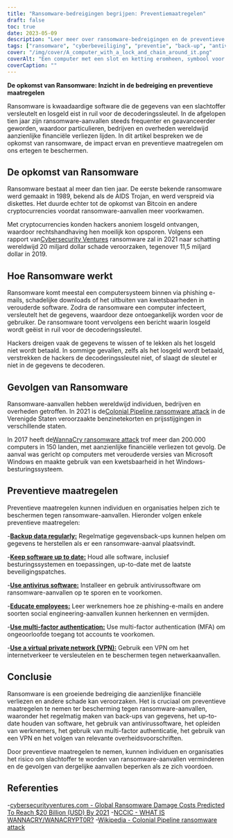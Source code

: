 ```yaml
---
title: "Ransomware-bedreigingen begrijpen: Preventiemaatregelen"
draft: false
toc: true
date: 2023-05-09
description: "Leer meer over ransomware-bedreigingen en de preventieve maatregelen die u kunt nemen om u ertegen te beschermen."
tags: ["ransomware", "cyberbeveiliging", "preventie", "back-up", "antivirus", "VPN", "multi-factor authenticatie", "overheidsvoorschriften", "phishing", "social engineering", "malware", "cybercriminaliteit", "gegevensbeveiliging", "netwerkbeveiliging", "cyberaanval", "encryptie", "cyberhygiëne", "reactie op incidenten", "gegevensbescherming", "cyberbewustzijn"]
cover: "/img/cover/A_computer_with_a_lock_and_chain_around_it.png"
coverAlt: "Een computer met een slot en ketting eromheen, symbool voor de versleuteling van gegevens door ransomware."
coverCaption: ""
---
```


**De opkomst van Ransomware: Inzicht in de bedreiging en preventieve maatregelen**

Ransomware is kwaadaardige software die de gegevens van een slachtoffer versleutelt en losgeld eist in ruil voor de decoderingssleutel. In de afgelopen tien jaar zijn ransomware-aanvallen steeds frequenter en geavanceerder geworden, waardoor particulieren, bedrijven en overheden wereldwijd aanzienlijke financiële verliezen lijden. In dit artikel bespreken we de opkomst van ransomware, de impact ervan en preventieve maatregelen om ons ertegen te beschermen.

## De opkomst van Ransomware

Ransomware bestaat al meer dan tien jaar. De eerste bekende ransomware werd gemaakt in 1989, bekend als de AIDS Trojan, en werd verspreid via diskettes. Het duurde echter tot de opkomst van Bitcoin en andere cryptocurrencies voordat ransomware-aanvallen meer voorkwamen.

Met cryptocurrencies konden hackers anoniem losgeld ontvangen, waardoor rechtshandhaving hen moeilijk kon opsporen. Volgens een rapport van[Cybersecurity Ventures](https://cybersecurityventures.com/global-ransomware-damage-costs-predicted-to-reach-20-billion-usd-by-2021/#:~:text=The%20damages%20for%202018%20were,fastest%20growing%20type%20of%20cybercrime.) ransomware zal in 2021 naar schatting wereldwijd 20 miljard dollar schade veroorzaken, tegenover 11,5 miljard dollar in 2019.

## Hoe Ransomware werkt

Ransomware komt meestal een computersysteem binnen via phishing e-mails, schadelijke downloads of het uitbuiten van kwetsbaarheden in verouderde software. Zodra de ransomware een computer infecteert, versleutelt het de gegevens, waardoor deze ontoegankelijk worden voor de gebruiker. De ransomware toont vervolgens een bericht waarin losgeld wordt geëist in ruil voor de decoderingssleutel.

Hackers dreigen vaak de gegevens te wissen of te lekken als het losgeld niet wordt betaald. In sommige gevallen, zelfs als het losgeld wordt betaald, verstrekken de hackers de decoderingssleutel niet, of slaagt de sleutel er niet in de gegevens te decoderen.

## Gevolgen van Ransomware

Ransomware-aanvallen hebben wereldwijd individuen, bedrijven en overheden getroffen. In 2021 is de[Colonial Pipeline ransomware attack](https://en.wikipedia.org/wiki/Colonial_Pipeline_ransomware_attack) in de Verenigde Staten veroorzaakte benzinetekorten en prijsstijgingen in verschillende staten.

In 2017 heeft de[WannaCry ransomware attack](https://www.cisa.gov/wannacry) trof meer dan 200.000 computers in 150 landen, met aanzienlijke financiële verliezen tot gevolg. De aanval was gericht op computers met verouderde versies van Microsoft Windows en maakte gebruik van een kwetsbaarheid in het Windows-besturingssysteem.

## Preventieve maatregelen

Preventieve maatregelen kunnen individuen en organisaties helpen zich te beschermen tegen ransomware-aanvallen. Hieronder volgen enkele preventieve maatregelen:

-[**Backup data regularly:**](https://simeononsecurity.ch/articles/what-is-the-3-2-1-backup-rule-and-why-you-should-use-it/) Regelmatige gegevensback-ups kunnen helpen om gegevens te herstellen als er een ransomware-aanval plaatsvindt.

-[**Keep software up to date:**](https://simeononsecurity.ch/articles/implementing-patches-for-systems-with-vulnerabilities/) Houd alle software, inclusief besturingssystemen en toepassingen, up-to-date met de laatste beveiligingspatches.

-[**Use antivirus software:**](https://simeononsecurity.ch/recommendations/anti-virus) Installeer en gebruik antivirussoftware om ransomware-aanvallen op te sporen en te voorkomen.

-[**Educate employees:**](https://simeononsecurity.ch/articles/the-impact-of-social-engineering-attacks-on-cybersecurity/) Leer werknemers hoe ze phishing-e-mails en andere soorten social engineering-aanvallen kunnen herkennen en vermijden.

-[**Use multi-factor authentication:**](https://simeononsecurity.ch/articles/what-are-the-diferent-kinds-of-factors-in-mfa/) Use multi-factor authentication (MFA) om ongeoorloofde toegang tot accounts te voorkomen.

-[**Use a virtual private network (VPN):**](https://simeononsecurity.ch/recommendations/vpns/) Gebruik een VPN om het internetverkeer te versleutelen en te beschermen tegen netwerkaanvallen.

## Conclusie

Ransomware is een groeiende bedreiging die aanzienlijke financiële verliezen en andere schade kan veroorzaken. Het is cruciaal om preventieve maatregelen te nemen ter bescherming tegen ransomware-aanvallen, waaronder het regelmatig maken van back-ups van gegevens, het up-to-date houden van software, het gebruik van antivirussoftware, het opleiden van werknemers, het gebruik van multi-factor authenticatie, het gebruik van een VPN en het volgen van relevante overheidsvoorschriften.

Door preventieve maatregelen te nemen, kunnen individuen en organisaties het risico om slachtoffer te worden van ransomware-aanvallen verminderen en de gevolgen van dergelijke aanvallen beperken als ze zich voordoen.


## Referenties
-[cybersecurityventures.com - Global Ransomware Damage Costs Predicted To Reach $20 Billion (USD) By 2021](https://cybersecurityventures.com/global-ransomware-damage-costs-predicted-to-reach-20-billion-usd-by-2021/#:~:text=The%20damages%20for%202018%20were,fastest%20growing%20type%20of%20cybercrime.)
-[NCCIC - WHAT IS WANNACRY/WANACRYPT0R?](https://www.cisa.gov/sites/default/files/FactSheets/NCCIC%20ICS_FactSheet_WannaCry_Ransomware_S508C.pdf)
-[Wikipedia - Colonial Pipeline ransomware attack](https://en.wikipedia.org/wiki/Colonial_Pipeline_ransomware_attack)